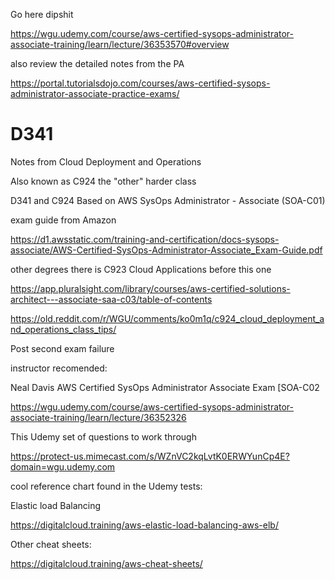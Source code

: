 Go here dipshit

https://wgu.udemy.com/course/aws-certified-sysops-administrator-associate-training/learn/lecture/36353570#overview

also review the detailed notes from the PA


https://portal.tutorialsdojo.com/courses/aws-certified-sysops-administrator-associate-practice-exams/

# D341
Notes from Cloud Deployment and Operations

Also known as C924 the "other" harder class

D341 and C924 Based on AWS SysOps Administrator - Associate (SOA-C01)

exam guide from Amazon

https://d1.awsstatic.com/training-and-certification/docs-sysops-associate/AWS-Certified-SysOps-Administrator-Associate_Exam-Guide.pdf

other degrees there is C923 Cloud Applications before this one

https://app.pluralsight.com/library/courses/aws-certified-solutions-architect---associate-saa-c03/table-of-contents

https://old.reddit.com/r/WGU/comments/ko0m1q/c924_cloud_deployment_and_operations_class_tips/


Post second exam failure

instructor recomended:

Neal Davis AWS Certified SysOps Administrator Associate Exam [SOA-C02

https://wgu.udemy.com/course/aws-certified-sysops-administrator-associate-training/learn/lecture/36352326

This Udemy set of questions to work through

https://protect-us.mimecast.com/s/WZnVC2kqLvtK0ERWYunCp4E?domain=wgu.udemy.com

cool reference chart found in the Udemy tests:

Elastic load Balancing 

https://digitalcloud.training/aws-elastic-load-balancing-aws-elb/

Other cheat sheets:

https://digitalcloud.training/aws-cheat-sheets/
